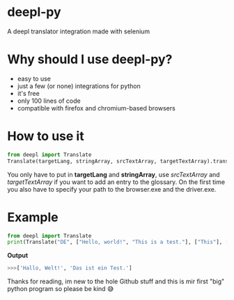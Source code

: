 # deepl-py
A deepl translator integration made with selenium

# Why should I use deepl-py?
* easy to use
* just a few (or none) integrations for python
* it's free
* only 100 lines of code
* compatible with firefox and chromium-based browsers
# How to use it
```python
from deepl import Translate
Translate(targetLang, stringArray, srcTextArray, targetTextArray).translate()
```
You only have to put in **targetLang** and **stringArray**, use *srcTextArray* and *targetTextArray* if you want to add an entry to the glossary.
On the first time you also have to specify your path to the browser.exe and the driver.exe.

# Example
```python
from deepl import Translate
print(Translate("DE", ["Hello, world!", "This is a test."], ["This"], ["Das"]).translate())
```
**Output**
```python
>>>['Hallo, Welt!', 'Das ist ein Test.']
```



Thanks for reading, im new to the hole Github stuff and this is mir first "big" python program so please be kind :sweat_smile:
